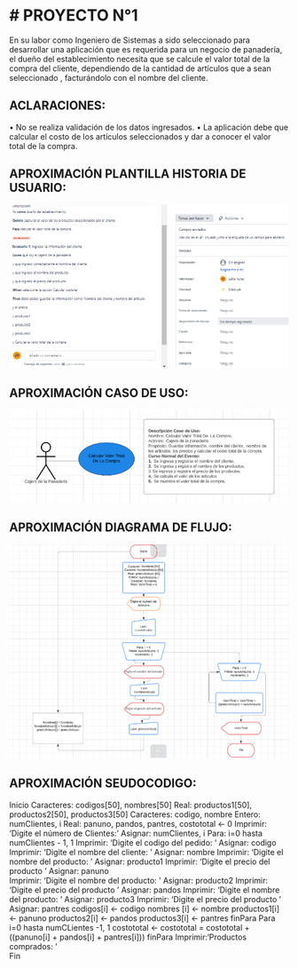 # # PROYECTO N°1
En su labor como Ingeniero de Sistemas a sido seleccionado para desarrollar una aplicación que es requerida para un negocio de panadería, el dueño del establecimiento necesita que se calcule el valor total de la compra del cliente, dependiendo de la cantidad de artículos que a sean seleccionado , facturándolo con el nombre del cliente.
## ACLARACIONES:
•	No se realiza validación de los datos ingresados.
•	La aplicación debe que calcular el costo de los artículos seleccionados y dar a conocer el valor total de la compra.

## APROXIMACIÓN PLANTILLA HISTORIA DE USUARIO:
 
![HISTORIA DE USUARIO](imagen1-1.png)





## APROXIMACIÓN CASO DE USO:
 ![CASO DE USO](imagen2-1.png)

## APROXIMACIÓN DIAGRAMA DE FLUJO:
 ![DIAGRAMA DE FLUJO](imagen3.png)


## APROXIMACIÓN SEUDOCODIGO:
Inicio
     Caracteres: codigos[50], nombres[50]
     Real: productos1[50], productos2[50], productos3[50]
     Caracteres: codigo, nombre
     Entero: numClientes, i
     Real: panuno, pandos, pantres, costototal <- 0
     Imprimir: ‘Digite el número de Clientes:’
     Asignar: numClientes, i
     Para: i=0 hasta numClientes - 1, 1
     Imprimir: ‘Digite el codigo del pedido: ’
     Asignar: codigo
     Imprimir: ‘Digite el nombre del cliente: ’
     Asignar: nombre
     Imprimir: ‘Digite el nombre del producto: ’
     Asignar: producto1
     Imprimir: ‘Digite el precio del producto  ’
     Asignar: panuno    
     Imprimir: ‘Digite el nombre del producto: ’
     Asignar: producto2
     Imprimir: ‘Digite el precio del producto  ’
     Asignar: pandos
     Imprimir: ‘Digite el nombre del producto: ’
     Asignar: producto3
     Imprimir: ‘Digite el precio del producto  ’
     Asignar: pantres 
     codigos[i] <- codigo
     nombres [i] <- nombre
     productos1[i] <- panuno
     productos2[i] <- pandos
     productos3[i] <- pantres
     finPara
     Para i=0 hasta numCLientes -1, 1
     costototal <-
     costototal = costototal + ((panuno[i] + pandos[i] + pantres[i]))
     finPara
     Imprimir:‘Productos comprados: ’    
Fin


